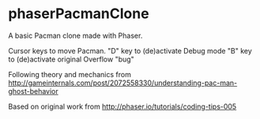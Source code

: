 # phaserPacmanClone
A basic Pacman clone made with Phaser.

Cursor keys to move Pacman.
"D" key to (de)activate Debug mode
"B" key to (de)activate original Overflow "bug"

Following theory and mechanics from
http://gameinternals.com/post/2072558330/understanding-pac-man-ghost-behavior

Based on original work from
http://phaser.io/tutorials/coding-tips-005